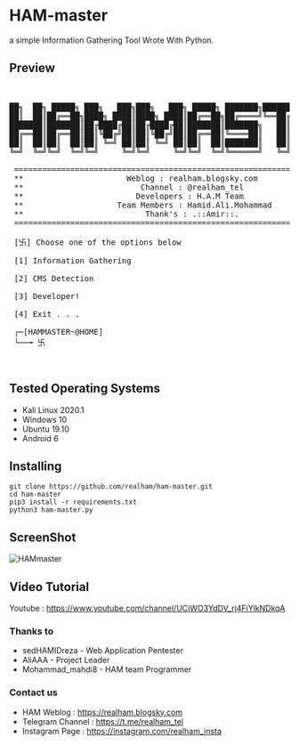 
# HAM-master

a simple Information Gathering Tool Wrote With Python.

## Preview
<pre>


██╗  ██╗ █████╗ ███╗   ███╗███╗   ███╗ █████╗ ███████╗████████╗███████╗██████╗
██║  ██║██╔══██╗████╗ ████║████╗ ████║██╔══██╗██╔════╝╚══██╔══╝██╔════╝██╔══██╗
███████║███████║██╔████╔██║██╔████╔██║███████║███████╗   ██║   █████╗  ██████╔╝
██╔══██║██╔══██║██║╚██╔╝██║██║╚██╔╝██║██╔══██║╚════██║   ██║   ██╔══╝  ██╔══██╗
██║  ██║██║  ██║██║ ╚═╝ ██║██║ ╚═╝ ██║██║  ██║███████║   ██║   ███████╗██║  ██║
╚═╝  ╚═╝╚═╝  ╚═╝╚═╝     ╚═╝╚═╝     ╚═╝╚═╝  ╚═╝╚══════╝   ╚═╝   ╚══════╝╚═╝  ╚═╝

 ==============================================================================
 **                      Weblog : realham.blogsky.com                        **
 **                         Channel : @realham_tel                           **
 **                        Developers : H.A.M Team                           **
 **                    Team Members : Hamid.Ali.Mohammad                     **
 **                          Thank's : .::Amir::.                            **
 ==============================================================================

 [卐] Choose one of the options below

 [1] Information Gathering

 [2] CMS Detection

 [3] Developer!

 [4] Exit . . .

 ┌─[HAMMASTER~@HOME]
 └──╼ 卐


</pre>


## Tested Operating Systems 
- Kali Linux 2020.1
- Windows 10
- Ubuntu 19.10
- Android 6


## Installing
```bash$
git clone https://github.com/realham/ham-master.git
cd ham-master
pip3 install -r requirements.txt
python3 ham-master.py
```

## ScreenShot
![HAMmaster](http://uupload.ir/files/et6s_hammaster.png)

## Video Tutorial
Youtube : https://www.youtube.com/channel/UCiWO3YdDV_rj4FiYlkNDkqA


### Thanks to
-    sedHAMIDreza - Web Application Pentester
-    AliAAA - Project Leader
-    Mohammad_mahdi8 - HAM team Programmer



### Contact us
- HAM Weblog : https://realham.blogsky.com
- Telegram Channel : https://t.me/realham_tel
- Instagram Page : https://instagram.com/realham_insta
